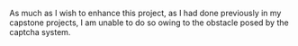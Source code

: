 As much as I wish to enhance this project, as I had done previously in my capstone projects,
I am unable to do so owing to the obstacle posed by the captcha system.
